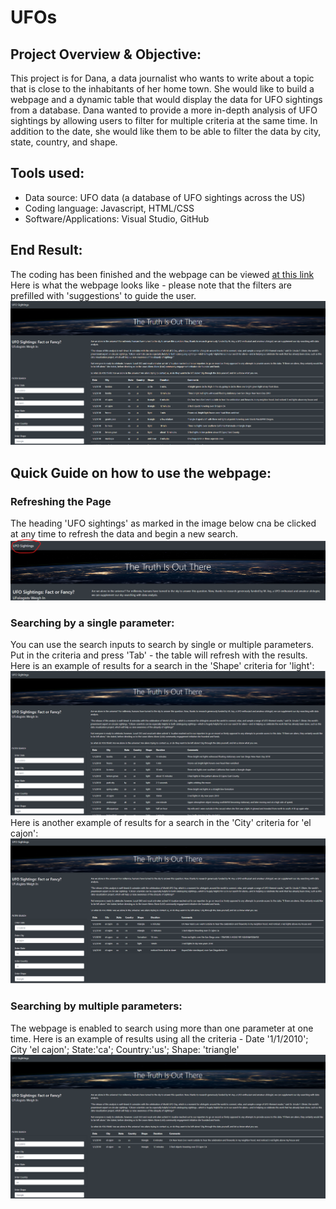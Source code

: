 # UFOs
## Project Overview & Objective:
This project is for Dana, a data journalist who wants to write about a topic that is close to the inhabitants of her home town. She would like to build a webpage and a  dynamic table that would display the data for UFO sightings from a database. Dana wanted to  provide a more in-depth analysis of UFO sightings by allowing users to filter for multiple criteria at the same time. In addition to the date, she would like them to be able to filter the data by city, state, country, and shape.

## Tools used:
- Data source: UFO data (a database of UFO sightings across the US)
- Coding language: Javascript, HTML/CSS
- Software/Applications: Visual Studio, GitHub

## End Result:
The coding has been finished and the webpage can be viewed [at this link](https://lallben.github.io/UFOs/)<br>
Here is what the webpage looks like - please note that the filters are prefilled with 'suggestions' to guide the user.
![webpage](https://github.com/lallben/UFOs/blob/main/static/images/Webpage_default.png)

## Quick Guide on how to use the webpage:
### Refreshing the Page
The heading 'UFO sightings' as marked in the image below cna be clicked at any time to refresh the data and begin a new search.
![webpage_refresh](https://github.com/lallben/UFOs/blob/main/static/images/Webpage_refresh_page.png)
### Searching by a single parameter:
You can use the search inputs to search by single or multiple parameters.<br>
Put in the criteria and press 'Tab' - the table will refresh with the results. Here is an example of results for a search in the 'Shape' criteria for 'light':
![webpage_shape](https://github.com/lallben/UFOs/blob/main/static/images/Webpage_shape_search.png)
Here is another example of results for a search in the 'City' criteria for 'el cajon':
![webpage_city](https://github.com/lallben/UFOs/blob/main/static/images/Webpage_city_search.png)

### Searching by multiple parameters:
The webpage is enabled to search using more than one parameter at one time. Here is an example of results using all the criteria - Date '1/1/2010'; City 'el cajon'; State:'ca'; Country:'us'; Shape: 'triangle'
![webpage_all](https://github.com/lallben/UFOs/blob/main/static/images/Webpage_all_search.png)

